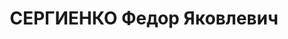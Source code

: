 ---
title: СЕРГИЕНКО Федор Яковлевич
description: "1896 року народження, с. Іванівка Ізюмського району Харківської області,\
  \ українець, освіта початкова, член ВКП(б). Секретар Старобешівського райкому КП(б)У.\
  \ Проживав: м. Сталіно Донецької області, 3-я Олександрівка, буд. №21. \n  Заарештований\
  \ 26 жовтня 1937 року. Виїзною сесією колегії Верховного Суду СРСР у м. Харкові\
  \ 2 січня 1938 року засуджений до розстрілу з конфіскацією майна. Вирок приведений\
  \ до виконання 3 січня 1938 року у м. Харкові. \n  Реабілітований у 1958 році."
---